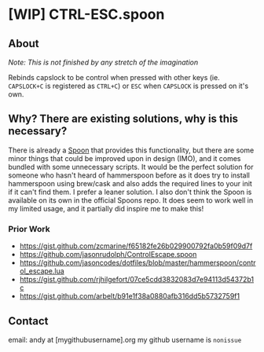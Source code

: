 # [WIP] CTRL-ESC.spoon

## About

_Note: This is not finished by any stretch of the imagination_

Rebinds capslock to be control when pressed with other keys (ie. `CAPSLOCK+C` is registered as `CTRL+C`) or `ESC` when `CAPSLOCK` is pressed on it's own.

## Why? There are existing solutions, why is this necessary?

There is already a [Spoon](https://github.com/jasonrudolph/ControlEscape.spoon) that provides this functionality, but there are some minor things that could be improved upon in design (IMO), and it comes bundled with some unnecessary scripts. It would be the perfect solution for someone who hasn't heard of hammerspoon before as it does try to install hammerspoon using brew/cask and also adds the required lines to your init if it can't find them. I prefer a leaner solution. I also don't think the Spoon is available on its own in the official Spoons repo. It does seem to work well in my limited usage, and it partially did inspire me to make this!

### Prior Work

- https://gist.github.com/zcmarine/f65182fe26b029900792fa0b59f09d7f
- https://github.com/jasonrudolph/ControlEscape.spoon
- https://github.com/jasoncodes/dotfiles/blob/master/hammerspoon/control_escape.lua
- https://gist.github.com/rjhilgefort/07ce5cdd3832083d7e94113d54372b1c
- https://gist.github.com/arbelt/b91e1f38a0880afb316dd5b5732759f1

## Contact

email: andy at [mygithubusername].org
my github username is `nonissue`
